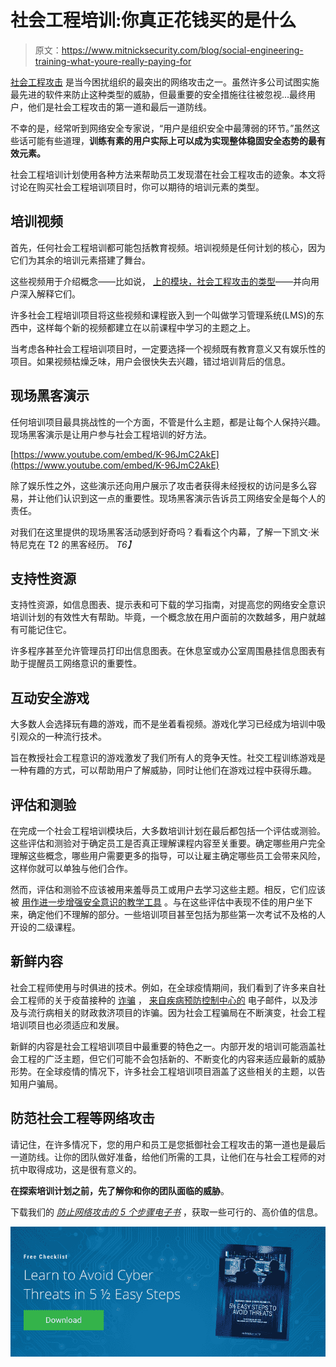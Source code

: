 # 社会工程培训:你真正花钱买的是什么

> 原文：<https://www.mitnicksecurity.com/blog/social-engineering-training-what-youre-really-paying-for>

[社会工程攻击](https://www.mitnicksecurity.com/blog/4-social-engineering-attack-examples) 是当今困扰组织的最突出的网络攻击之一。虽然许多公司试图实施最先进的软件来防止这种类型的威胁，但最重要的安全措施往往被忽视...最终用户，他们是社会工程攻击的第一道和最后一道防线。

不幸的是，经常听到网络安全专家说，“用户是组织安全中最薄弱的环节。”虽然这些话可能有些道理，**训练有素的用户实际上可以成为实现整体稳固安全态势的最有效元素。**

社会工程培训计划使用各种方法来帮助员工发现潜在社会工程攻击的迹象。本文将讨论在购买社会工程培训项目时，你可以期待的培训元素的类型。

## 培训视频

首先，任何社会工程培训都可能包括教育视频。培训视频是任何计划的核心，因为它们为其余的培训元素搭建了舞台。

这些视频用于介绍概念——比如说， [上的模块，社会工程攻击的类型](https://www.mitnicksecurity.com/blog/6-types-of-social-engineering-attacks)——并向用户深入解释它们。

许多社会工程培训项目将这些视频和课程嵌入到一个叫做学习管理系统(LMS)的东西中，这样每个新的视频都建立在以前课程中学习的主题之上。

当考虑各种社会工程培训项目时，一定要选择一个视频既有教育意义又有娱乐性的项目。如果视频枯燥乏味，用户会很快失去兴趣，错过培训背后的信息。

## 现场黑客演示

任何培训项目最具挑战性的一个方面，不管是什么主题，都是让每个人保持兴趣。现场黑客演示是让用户参与社会工程培训的好方法。

[https://www.youtube.com/embed/K-96JmC2AkE](https://www.youtube.com/embed/K-96JmC2AkE)

除了娱乐性之外，这些演示还向用户展示了攻击者获得未经授权的访问是多么容易，并让他们认识到这一点的重要性。现场黑客演示告诉员工网络安全是每个人的责任。

对我们在这里提供的现场黑客活动感到好奇吗？看看这个内幕，了解一下凯文·米特尼克在 T2 的黑客经历。 *T6】*

## 支持性资源

支持性资源，如信息图表、提示表和可下载的学习指南，对提高您的网络安全意识培训计划的有效性大有帮助。毕竟，一个概念放在用户面前的次数越多，用户就越有可能记住它。

许多程序甚至允许管理员打印出信息图表。在休息室或办公室周围悬挂信息图表有助于提醒员工网络意识的重要性。

## 互动安全游戏

大多数人会选择玩有趣的游戏，而不是坐着看视频。游戏化学习已经成为培训中吸引观众的一种流行技术。

旨在教授社会工程意识的游戏激发了我们所有人的竞争天性。社交工程训练游戏是一种有趣的方式，可以帮助用户了解威胁，同时让他们在游戏过程中获得乐趣。

## 评估和测验

在完成一个社会工程培训模块后，大多数培训计划在最后都包括一个评估或测验。这些评估和测验对于确定员工是否真正理解课程内容至关重要。确定哪些用户完全理解这些概念，哪些用户需要更多的指导，可以让雇主确定哪些员工会带来风险，这样你就可以单独与他们合作。

然而，评估和测验不应该被用来羞辱员工或用户去学习这些主题。相反，它们应该被 [用作进一步增强安全意识的教学工具](https://www.mitnicksecurity.com/blog/educate-your-remote-users-about-cybersecurity-with-these-tips) 。与在这些评估中表现不佳的用户坐下来，确定他们不理解的部分。一些培训项目甚至包括为那些第一次考试不及格的人开设的二级课程。

## 新鲜内容

社会工程师使用与时俱进的技术。例如，在全球疫情期间，我们看到了许多来自社会工程师的关于疫苗接种的 [诈骗](https://www.mitnicksecurity.com/blog/2-ways-hackers-may-trick-you-using-covid-19-phishing-schemes) ， [来自疾病预防控制中心的](https://www.cdc.gov/media/phishing.html) 电子邮件，以及涉及与流行病相关的财政救济项目的诈骗。因为社会工程骗局在不断演变，社会工程培训项目也必须适应和发展。

新鲜的内容是社会工程培训项目中最重要的特色之一。内部开发的培训可能涵盖社会工程的广泛主题，但它们可能不会包括新的、不断变化的内容来适应最新的威胁形势。在全球疫情的情况下，许多社会工程培训项目涵盖了这些相关的主题，以告知用户骗局。

## 防范社会工程等网络攻击

请记住，在许多情况下，您的用户和员工是您抵御社会工程攻击的第一道也是最后一道防线。让你的团队做好准备，给他们所需的工具，让他们在与社会工程师的对抗中取得成功，这是很有意义的。

**在探索培训计划之前，先了解你和你的团队面临的威胁**。

下载我们的 [*防止网络攻击的 5 个步骤电子书*](https://www.mitnicksecurity.com/lp-easy-steps-to-avoid-cyber-threats) ，获取一些可行的、高价值的信息。

[![New call-to-action](img/95ee2efaa0b0e1050f47338da41f7869.png)](https://cta-redirect.hubspot.com/cta/redirect/3875471/7f9b1de1-cf7c-4700-8892-cdf9402b32cf)